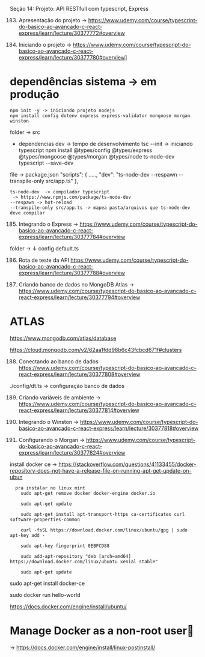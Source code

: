 Seção 14: Projeto: API RESTfull com typescript, Express

183. Apresentação do projeto
 -> https://www.udemy.com/course/typescript-do-basico-ao-avancado-c-react-express/learn/lecture/30377772#overview

 184. Iniciando o projeto
  -> https://www.udemy.com/course/typescript-do-basico-ao-avancado-c-react-express/learn/lecture/30377780#overview]

#	dependências sistema -> em produção
	npm init -y -> iniciando projeto nodejs
	npm install config dotenv express express-validator mongoose morgan winston 
  folder -> src 
*	dependencias dev -> tempo de desenvolvimento
	tsc --init  -> iniciando typescript 
	npm install @types/config @types/express @types/mongoose @types/morgan @types/node ts-node-dev typescript --save-dev

file -> package.json
"scripts": {
    .....,
    "dev": "ts-node-dev --respawn --transpile-only src/app.ts"
  },

	ts-node-dev  -> compilador typescript 
	 -> https://www.npmjs.com/package/ts-node-dev
	--respawn -> hot-reload 
	--transpile-only src/app.ts -> mapea pasta/arquivos que ts-node-dev deve compilar 



185. Integrando o Express
 -> https://www.udemy.com/course/typescript-do-basico-ao-avancado-c-react-express/learn/lecture/30377784#overview

   folder -> ↓ config
            default.ts

186. Rota de teste da API
https://www.udemy.com/course/typescript-do-basico-ao-avancado-c-react-express/learn/lecture/30377788#overview

187. Criando banco de dados no MongoDB Atlas
 -> https://www.udemy.com/course/typescript-do-basico-ao-avancado-c-react-express/learn/lecture/30377794#overview

# ATLAS 
  https://www.mongodb.com/atlas/database
 
  https://cloud.mongodb.com/v2/62aa1fdd98b6c43fcbcd671f#clusters


188. Conectando ao banco de dados
https://www.udemy.com/course/typescript-do-basico-ao-avancado-c-react-express/learn/lecture/30377808#overview

 ./config/dt.ts -> configuração banco de dados 
  
189. Criando variáveis de ambiente
 -> https://www.udemy.com/course/typescript-do-basico-ao-avancado-c-react-express/learn/lecture/30377814#overview

190. Integrando o Winston
 -> https://www.udemy.com/course/typescript-do-basico-ao-avancado-c-react-express/learn/lecture/30377818#overview


191. Configurando o Morgan
 -> https://www.udemy.com/course/typescript-do-basico-ao-avancado-c-react-express/learn/lecture/30377824#overview




install docker ce 
 -> https://stackoverflow.com/questions/41133455/docker-repository-does-not-have-a-release-file-on-running-apt-get-update-on-ubun
   
	  pra instalar no linux mint
        sudo apt-get remove docker docker-engine docker.io
        
        sudo apt-get update
        
        sudo apt-get install apt-transport-https ca-certificates curl software-properties-common
        
        curl -fsSL https://download.docker.com/linux/ubuntu/gpg | sudo apt-key add -
        
        sudo apt-key fingerprint 0EBFCD88
        
        sudo add-apt-repository "deb [arch=amd64] https://download.docker.com/linux/ubuntu xenial stable"
        
        sudo apt-get update

sudo apt-get install docker-ce

sudo docker run hello-world

https://docs.docker.com/engine/install/ubuntu/

# Manage Docker as a non-root user🔗
 -> https://docs.docker.com/engine/install/linux-postinstall/
